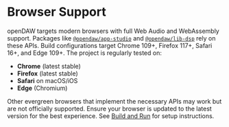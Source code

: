 # Browser Support

openDAW targets modern browsers with full Web Audio and WebAssembly support.
Packages like [`@opendaw/app-studio`](./package-inventory.md#app) and
[`@opendaw/lib-dsp`](./package-inventory.md#lib) rely on these APIs. Build
configurations target Chrome 109+, Firefox 117+, Safari 16+, and Edge 109+.
The project is regularly tested on:

- **Chrome** (latest stable)
- **Firefox** (latest stable)
- **Safari** on macOS/iOS
- **Edge** (Chromium)

Other evergreen browsers that implement the necessary APIs may work but are not
officially supported. Ensure your browser is updated to the latest version for
the best experience. See [Build and Run](./build-and-run/setup.md) for setup
instructions.
